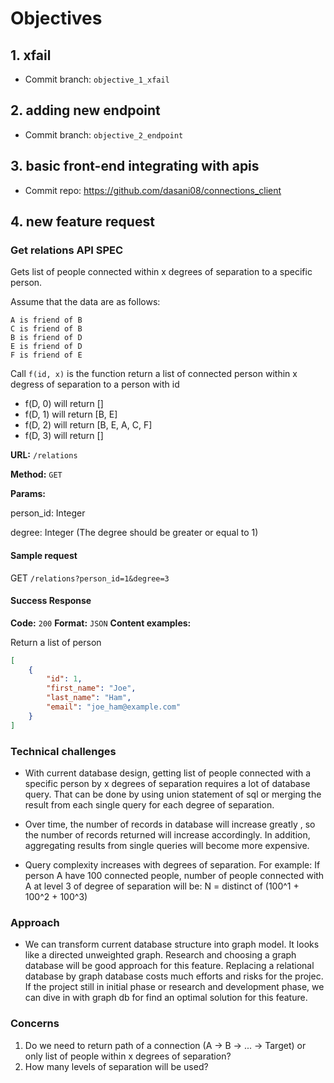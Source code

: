 # Objectives

## 1. xfail

- Commit branch: `objective_1_xfail`

## 2. adding new endpoint

- Commit branch: `objective_2_endpoint`

## 3. basic front-end integrating with apis

- Commit repo: https://github.com/dasani08/connections_client

## 4. new feature request

### Get relations API SPEC

Gets list of people connected within x degrees of separation to a specific person.

Assume that the data are as follows:

```
A is friend of B
C is friend of B
B is friend of D
E is friend of D
F is friend of E
```

Call `f(id, x)` is the function return a list of connected person within x degress of separation to a person with id

- f(D, 0) will return []
- f(D, 1) will return [B, E]
- f(D, 2) will return [B, E, A, C, F]
- f(D, 3) will return []

**URL:** `/relations`

**Method:** `GET` 

**Params:** 

  person_id: Integer
  
  degree: Integer (The degree should be greater or equal to 1)

#### Sample request

GET `/relations?person_id=1&degree=3`

#### Success Response

**Code:** `200`
**Format:** `JSON`
**Content examples:**

Return a list of person

```json
[
	{
		"id": 1,
		"first_name": "Joe",
		"last_name": "Ham",
		"email": "joe_ham@example.com"
	}
]
```

### Technical challenges

- With current database design, getting list of people connected with a specific person by x degrees of separation requires a lot of database query. That can be done by using union statement of sql or merging the result from each single query for each degree of separation.
	
- Over time, the number of records in database will increase greatly , so the number of records returned will increase accordingly. In addition, aggregating results from single queries will become more expensive.
	
- Query complexity increases with degrees of separation. For example: If person A have 100 connected people, number of people connected with A at level 3 of degree of separation will be:
		N = distinct of (100^1 + 100^2 + 100^3)

### Approach

- We can transform current database structure into graph model. It looks like a directed unweighted graph. Research and choosing a graph database will be good approach for this feature. Replacing a relational database by graph database costs much efforts and risks for the projec. If the project still in initial phase or research and development phase, we can dive in with graph db for find an optimal solution for this feature. 

### Concerns

1. Do we need to return path of a connection (A -> B -> ... -> Target) or only list of people within x degrees of separation?
2. How many levels of separation will be used?

